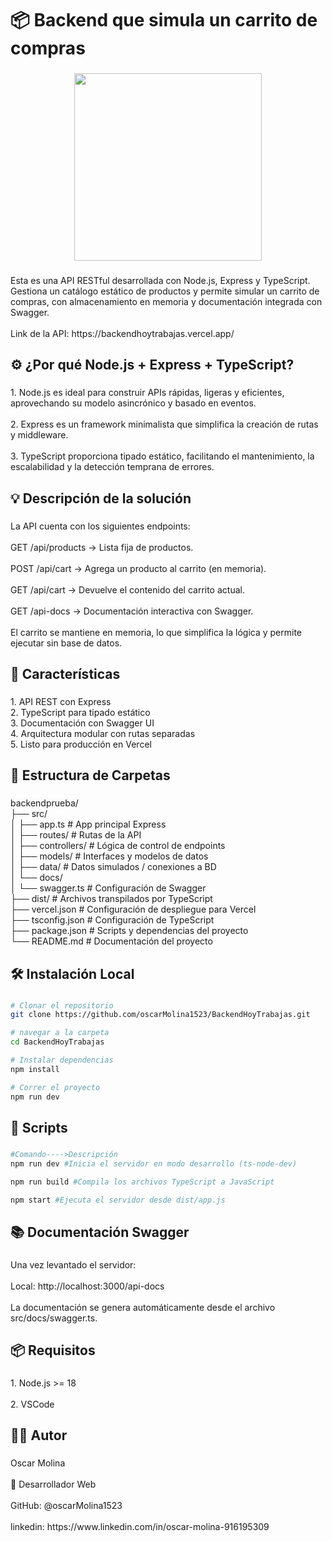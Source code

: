 <h1 align="left">📦 Backend que simula un carrito de compras</h1>

###

<div align="center">
  <img height="300" src="https://i.ibb.co/mVcZdtVk/swagger.png"  />
</div>

###

<p align="left">Esta es una API RESTful desarrollada con Node.js, Express y TypeScript. Gestiona un catálogo estático de productos y permite simular un carrito de compras, con almacenamiento en memoria y documentación integrada con Swagger.<br><br>Link de la API: https://backendhoytrabajas.vercel.app/</p>

###

<h2 align="left">⚙️ ¿Por qué Node.js + Express + TypeScript?</h2>

###

<p align="left">1. Node.js es ideal para construir APIs rápidas, ligeras y eficientes, aprovechando su modelo asincrónico y basado en eventos.<br><br>2. Express es un framework minimalista que simplifica la creación de rutas y middleware.<br><br>3. TypeScript proporciona tipado estático, facilitando el mantenimiento, la escalabilidad y la detección temprana de errores.</p>

###

<h2 align="left">💡 Descripción de la solución</h2>

###

<p align="left">La API cuenta con los siguientes endpoints:<br><br>GET /api/products → Lista fija de productos.<br><br>POST /api/cart → Agrega un producto al carrito (en memoria).<br><br>GET /api/cart → Devuelve el contenido del carrito actual.<br><br>GET /api-docs → Documentación interactiva con Swagger.<br><br>El carrito se mantiene en memoria, lo que simplifica la lógica y permite ejecutar sin base de datos.</p>

###

<h2 align="left">🚀 Características</h2>

###

<p align="left">1. API REST con Express<br>2. TypeScript para tipado estático<br>3. Documentación con Swagger UI<br>4. Arquitectura modular con rutas separadas<br>5. Listo para producción en Vercel</p>

###

<h2 align="left">📁 Estructura de Carpetas</h2>

###

<p align="left">backendprueba/<br>├── src/<br>│   ├── app.ts                 # App principal Express<br>│   ├── routes/                # Rutas de la API<br>│   ├── controllers/           # Lógica de control de endpoints<br>│   ├── models/                # Interfaces y modelos de datos<br>│   ├── data/                  # Datos simulados / conexiones a BD<br>│   └── docs/<br>│       └── swagger.ts         # Configuración de Swagger<br>├── dist/                      # Archivos transpilados por TypeScript<br>├── vercel.json               # Configuración de despliegue para Vercel<br>├── tsconfig.json             # Configuración de TypeScript<br>├── package.json              # Scripts y dependencias del proyecto<br>└── README.md                 # Documentación del proyecto</p>

###

<h2 align="left">🛠️ Instalación Local</h2>

###
```bash
# Clonar el repositorio
git clone https://github.com/oscarMolina1523/BackendHoyTrabajas.git

# navegar a la carpeta
cd BackendHoyTrabajas

# Instalar dependencias
npm install

# Correr el proyecto
npm run dev

```
<h2 align="left">🔧 Scripts</h2>

###
```bash
#Comando---->Descripción
npm run dev #Inicia el servidor en modo desarrollo (ts-node-dev)

npm run build #Compila los archivos TypeScript a JavaScript

npm start #Ejecuta el servidor desde dist/app.js


```

<h2 align="left">📚 Documentación Swagger</h2>

###

<p align="left">Una vez levantado el servidor:<br><br>Local: http://localhost:3000/api-docs<br><br>La documentación se genera automáticamente desde el archivo src/docs/swagger.ts.</p>

###

<h2 align="left">📦 Requisitos</h2>

###

<p align="left">1. Node.js >= 18<br><br>2. VSCode</p>

###

<h2 align="left">🧑‍💻 Autor</h2>

###

<p align="left">Oscar Molina<br><br>💼 Desarrollador Web<br><br>GitHub: @oscarMolina1523<br><br>linkedin: https://www.linkedin.com/in/oscar-molina-916195309</p>

###
